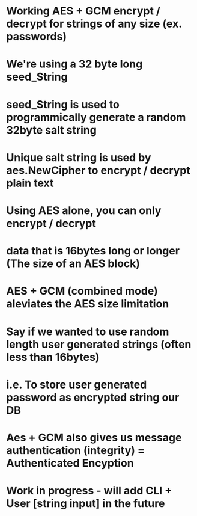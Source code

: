 # Working AES + GCM encrypt / decrypt for strings of any size (ex. passwords)

# We're using a 32 byte long seed_String
# seed_String is used to programmically generate a random 32byte salt string

# Unique salt string is used by aes.NewCipher to encrypt / decrypt plain text

# Using AES alone, you can only encrypt / decrypt
# data that is 16bytes long or longer (The size of an AES block)

# AES + GCM (combined mode) aleviates the AES size limitation
# Say if we wanted to use random length user generated strings (often less than 16bytes) 
# i.e.  To store user generated password as encrypted string our DB
# Aes + GCM also gives us message authentication (integrity) = Authenticated Encyption

# Work in progress - will add CLI + User [string input] in the future

